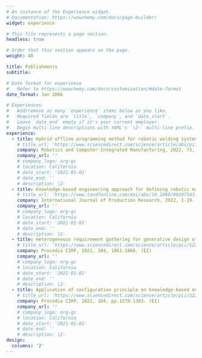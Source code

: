```yaml
---
# An instance of the Experience widget.
# Documentation: https://wowchemy.com/docs/page-builder/
widget: experience

# This file represents a page section.
headless: true

# Order that this section appears on the page.
weight: 40

title: Publishments
subtitle:

# Date format for experience
#   Refer to https://wowchemy.com/docs/customization/#date-format
date_format: Jan 2006

# Experiences.
#   Add/remove as many `experience` items below as you like.
#   Required fields are `title`, `company`, and `date_start`.
#   Leave `date_end` empty if it's your current employer.
#   Begin multi-line descriptions with YAML's `|2-` multi-line prefix.
experience:
  - title: Hybrid offline programming method for robotic welding systems
    # title_url: 'https://www.sciencedirect.com/science/article/abs/pii/S0736584521001198'
    company: Robotics and Computer-Integrated Manufacturing, 2022, 73, 102238. (SCI, IF = 5.666)
    company_url: ''
    # company_logo: org-gc
    # location: California
    # date_start: '2021-01-01'
    # date_end: ''
    # description: |2-
  - title: Knowledge-based engineering approach for defining robotic manufacturing system architectures
    # title_url: 'https://www.tandfonline.com/doi/abs/10.1080/00207543.2022.2037025'
    company: International Journal of Production Research, 2022, 1-19. (SCI, IF = 8.568)
    company_url: ''
    # company_logo: org-gc
    # location: California
    # date_start: '2021-01-01'
    # date_end: ''
    # description: |2-
  - title: Heterogeneous requirement gathering for generative design of robotic manufacturing systems
    # title_url: 'https://www.sciencedirect.com/science/article/pii/S2212827121012129'
    company: Procedia CIRP, 2021, 104, 1861-1866. (EI)
    company_url: ''
    # company_logo: org-gc
    # location: California
    # date_start: '2021-01-01'
    # date_end: ''
    # description: |2-
  - title: Application of configuration principle on knowledge-based engineering for manufacturing system design
    # title_url: 'https://www.sciencedirect.com/science/article/pii/S2212827121011306'
    company: Procedia CIRP, 2021, 104, pp.1378-1383. (EI)
    company_url: ''
    # company_logo: org-gc
    # location: California
    # date_start: '2021-01-01'
    # date_end: ''
    # description: |2-
design:
  columns: '2'
---
```

